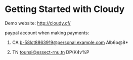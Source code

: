 # Getting Started with Cloudy

Demo website:   http://cloudy.cf/



paypal account when making payments:

1)  CA
b-58lct8863919@personal.example.com
Alb6o@8*

 2) TN
tounsi@essect-rnu.tn
DP(K4v%P
  
